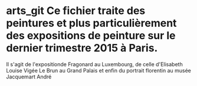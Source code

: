 # arts_git Ce fichier traite des peintures et plus particulièrement des expositions de peinture sur le dernier trimestre 2015 à Paris.
Il s'agit de l'expositionde Fragonard au Luxembourg, de celle d'Elisabeth Louise Vigée Le Brun au Grand Palais et enfin du portrait florentin au musée Jacquemart André
